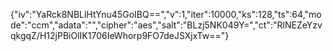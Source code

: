 {"iv":"YaRck8NBLlHtYnu45GoIBQ==","v":1,"iter":10000,"ks":128,"ts":64,"mode":"ccm","adata":"","cipher":"aes","salt":"BLzj5NK049Y=","ct":"RlNEZeYzvqkgqZ/H12jPBiOlIK1706IeWhorp9FO7deJSXjxTw=="}
